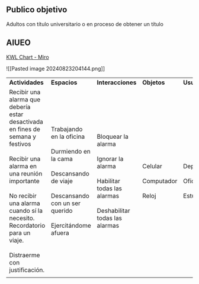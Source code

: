 ## Publico objetivo

Adultos con título universitario o en proceso de obtener un título

## AIUEO

[KWL Chart - Miro](https://miro.com/app/board/uXjVKommPjY=/)

![[Pasted image 20240823204144.png]]

|                                                                                                                                                                                                                                                         |                                                                                                                                                    |                                                                                                                      |                                        |                                                |
| ------------------------------------------------------------------------------------------------------------------------------------------------------------------------------------------------------------------------------------------------------- | -------------------------------------------------------------------------------------------------------------------------------------------------- | -------------------------------------------------------------------------------------------------------------------- | -------------------------------------- | ---------------------------------------------- |
| **Actividades**                                                                                                                                                                                                                                         | **Espacios**                                                                                                                                       | **Interacciones**                                                                                                    | **Objetos**                            | **Usuarios**                                   |
| Recibir una alarma que debería estar desactivada en fines de semana y festivos<br><br>Recibir una alarma en una reunión importante<br><br>No recibir una alarma cuando sí la necesito. Recordatorio para un viaje.<br><br>Distraerme con justificación. | Trabajando en la oficina<br><br>Durmiendo en la cama<br><br>Descansando de viaje<br><br>Descansando con un ser querido<br><br>Ejercitándome afuera | Bloquear la alarma<br><br>Ignorar la alarma<br><br>Habilitar todas las alarmas<br><br>Deshabilitar todas las alarmas | Celular<br><br>Computador<br><br>Reloj | Deportista<br><br>Oficinista<br><br>Estudiante |
|                                                                                                                                                                                                                                                         |                                                                                                                                                    |                                                                                                                      |                                        |                                                |
